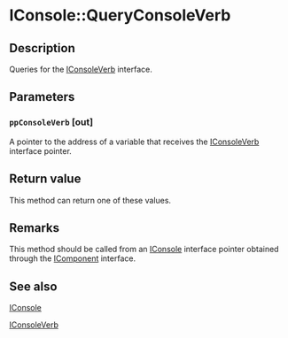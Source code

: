 # IConsole::QueryConsoleVerb

## Description

Queries for the
[IConsoleVerb](https://learn.microsoft.com/windows/desktop/api/mmc/nn-mmc-iconsoleverb) interface.

## Parameters

### `ppConsoleVerb` [out]

A pointer to the address of a variable that receives the
[IConsoleVerb](https://learn.microsoft.com/windows/desktop/api/mmc/nn-mmc-iconsoleverb) interface pointer.

## Return value

This method can return one of these values.

## Remarks

This method should be called from an
[IConsole](https://learn.microsoft.com/windows/desktop/api/mmc/nn-mmc-iconsole) interface pointer obtained through the
[IComponent](https://learn.microsoft.com/windows/desktop/api/mmc/nn-mmc-icomponent) interface.

## See also

[IConsole](https://learn.microsoft.com/windows/desktop/api/mmc/nn-mmc-iconsole)

[IConsoleVerb](https://learn.microsoft.com/windows/desktop/api/mmc/nn-mmc-iconsoleverb)